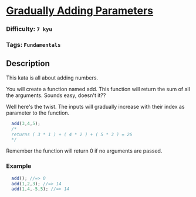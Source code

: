 # [Gradually Adding Parameters](https://www.codewars.com/kata/555b73a81a6285b6ce000047)

### Difficulty: `7 kyu`

### Tags: `Fundamentals`

## Description

This kata is all about adding numbers.

You will create a function named add. This function will return the sum of all the arguments. Sounds easy, doesn't it??

Well here's the twist. The inputs will gradually increase with their index as parameter to the function.

```js
  add(3,4,5); 
  /*
  returns ( 3 * 1 ) + ( 4 * 2 ) + ( 5 * 3 ) = 26
  */
```

Remember the function will return 0 if no arguments are passed.

### Example

```js
  add(); //=> 0
  add(1,2,3); //=> 14
  add(1,4,-5,5); //=> 14
```